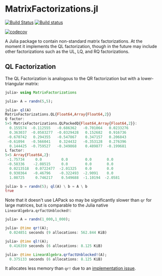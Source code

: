 # MatrixFactorizations.jl

[![Build Status](https://travis-ci.org/JuliaMatrices/MatrixFactorizations.jl.svg?branch=master)](https://travis-ci.org/JuliaMatrices/MatrixFactorizations.jl) 
[![Build status](https://ci.appveyor.com/api/projects/status/xc5mk54w38u891n7?svg=true)](https://ci.appveyor.com/project/dlfivefifty/matrixfactorizations-jl)

[![codecov](https://codecov.io/gh/JuliaMatrices/MatrixFactorizations.jl/branch/master/graph/badge.svg)](https://codecov.io/gh/JuliaMatrices/MatrixFactorizations.jl)

A Julia package to contain non-standard matrix factorizations. At the moment it 
implements the QL factorization, though in the future may include other factorizations such 
as the UL, LQ, and RQ factorizations.

## QL Factorization

The QL Factorization  is analogous to the QR factorization but with a lower-triangular matrix:
```julia
julia> using MatrixFactorizations

julia> A = randn(5,5);

julia> ql(A)
MatrixFactorizations.QL{Float64,Array{Float64,2}}
Q factor:
5×5 MatrixFactorizations.QLPackedQ{Float64,Array{Float64,2}}:
  0.155574  -0.112555   -0.686362   -0.701064   0.0233276
  0.363037  -0.0583277  -0.0329428   0.152682   0.916736 
 -0.670742   0.294355   -0.547867    0.347157   0.206843 
 -0.61094   -0.566041    0.324432   -0.353128   0.276396 
  0.144425  -0.759527   -0.349868    0.489877  -0.199681 
L factor:
5×5 Array{Float64,2}:
 -1.75734     0.0         0.0        0.0       0.0   
 -0.58336    -2.08515     0.0        0.0       0.0   
  0.0213518   0.0722477  -2.01325    0.0       0.0   
  0.930364   -0.46796    -0.322493  -2.9091    0.0   
  1.08725     0.746217    0.549688  -1.10194  -2.0581

julia> b = randn(5); ql(A) \ b ≈ A \ b
true
```

Note that it doesn't use LAPack so may be significantly slower than `qr` for large matrices,
but is comparable to the Julia native `LinearAlgebra.qrfactUnblocked!`:
```julia
julia> A = randn(1_000,1_000);

julia> @time qr!(A);
  0.024851 seconds (9 allocations: 562.844 KiB)

julia> @time ql!(A);
  0.416359 seconds (6 allocations: 8.125 KiB)

julia> @time LinearAlgebra.qrfactUnblocked!(A);
  0.375133 seconds (6 allocations: 8.125 KiB)
```
It allocates less memory than `qr!` due to an [implementation issue](https://github.com/JuliaLang/julia/pull/31314).